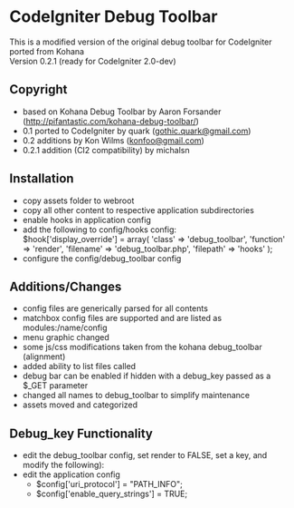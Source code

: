 CodeIgniter Debug Toolbar
=========================

This is a modified version of the original debug toolbar for CodeIgniter ported from Kohana <br />
Version 0.2.1 (ready for CodeIgniter 2.0-dev)


Copyright 
---------

- based on Kohana Debug Toolbar by Aaron Forsander (http://pifantastic.com/kohana-debug-toolbar/)
- 0.1 ported to CodeIgniter by quark (gothic.quark@gmail.com)
- 0.2 additions by Kon Wilms (konfoo@gmail.com)
- 0.2.1 addition (CI2 compatibility) by michalsn

Installation
-------------

- copy assets folder to webroot
- copy all other content to respective application subdirectories
- enable hooks in application config
- add the following to config/hooks config: <br />
	$hook['display_override'] = array(
	'class' => 'debug_toolbar',
	'function' => 'render',
	'filename' => 'debug_toolbar.php',
	'filepath' => 'hooks'
	);
- configure the config/debug_toolbar config

Additions/Changes
-----------------

- config files are generically parsed for all contents
- matchbox config files are supported and are listed as modules:/name/config
- menu graphic changed 
- some js/css modifications taken from the kohana debug_toolbar (alignment)
- added ability to list files called
- debug bar can be enabled if hidden with a debug_key passed as a $_GET parameter
- changed all names to debug_toolbar to simplify maintenance 
- assets moved and categorized 

Debug_key Functionality
----------------------- 

- edit the debug_toolbar config, set render to FALSE, set a key, and modify the following):
- edit the application config
  - $config['uri_protocol'] = "PATH_INFO";
  - $config['enable_query_strings'] = TRUE;